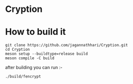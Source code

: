 # Cryption

# How to build it 

```
git clone https://github.com/jagannathhari/Cryption.git
cd Cryption
meson setup --buildtype=release build
meson compile -C build
```
after building you can run :-

```
./build/fencrypt
```
